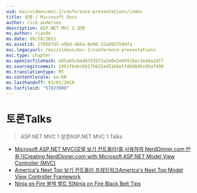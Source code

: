```yaml
---
uid: mvc/videos/mvc-1/conference-presentations/index
title: 설명 | Microsoft Docs
author: rick-anderson
description: ASP.NET MVC 1 설명
ms.author: riande
ms.date: 09/28/2011
ms.assetid: 276507d5-e9bd-46ba-8e98-32a8957504fa
msc.legacyurl: /mvc/videos/mvc-1/conference-presentations
msc.type: chapter
ms.openlocfilehash: e95a05cb4403fd373a2e0e2e4591bec3e4da2df7
ms.sourcegitcommit: 24b1f6decbb17bb22a45166e5fdb0845c65af498
ms.translationtype: MT
ms.contentlocale: ko-KR
ms.lasthandoff: 03/01/2019
ms.locfileid: "57023890"
---
```

<a name="talks"></a><span data-ttu-id="1986f-103">토론</span><span class="sxs-lookup"><span data-stu-id="1986f-103">Talks</span></span>
====================
> <span data-ttu-id="1986f-104">ASP.NET MVC 1 설명</span><span class="sxs-lookup"><span data-stu-id="1986f-104">ASP.NET MVC 1 Talks</span></span>


- [<span data-ttu-id="1986f-105">Microsoft ASP.NET MVC(모델 보기 컨트롤러)를 사용하여 NerdDinner.com 만들기</span><span class="sxs-lookup"><span data-stu-id="1986f-105">Creating NerdDinner.com with Microsoft ASP.NET Model View Controller (MVC)</span></span>](creating-nerddinnercom-with-microsoft-aspnet-model-view-controller-mvc.md)
- [<span data-ttu-id="1986f-106">America's Next Top 보기 컨트롤러 프레임워크</span><span class="sxs-lookup"><span data-stu-id="1986f-106">America's Next Top Model View Controller Framework</span></span>](americas-next-top-model-view-controller-framework.md)
- [<span data-ttu-id="1986f-107">Ninja on Fire 블랙 벨트 팁</span><span class="sxs-lookup"><span data-stu-id="1986f-107">Ninja on Fire Black Belt Tips</span></span>](ninja-on-fire-black-belt-tips.md)
